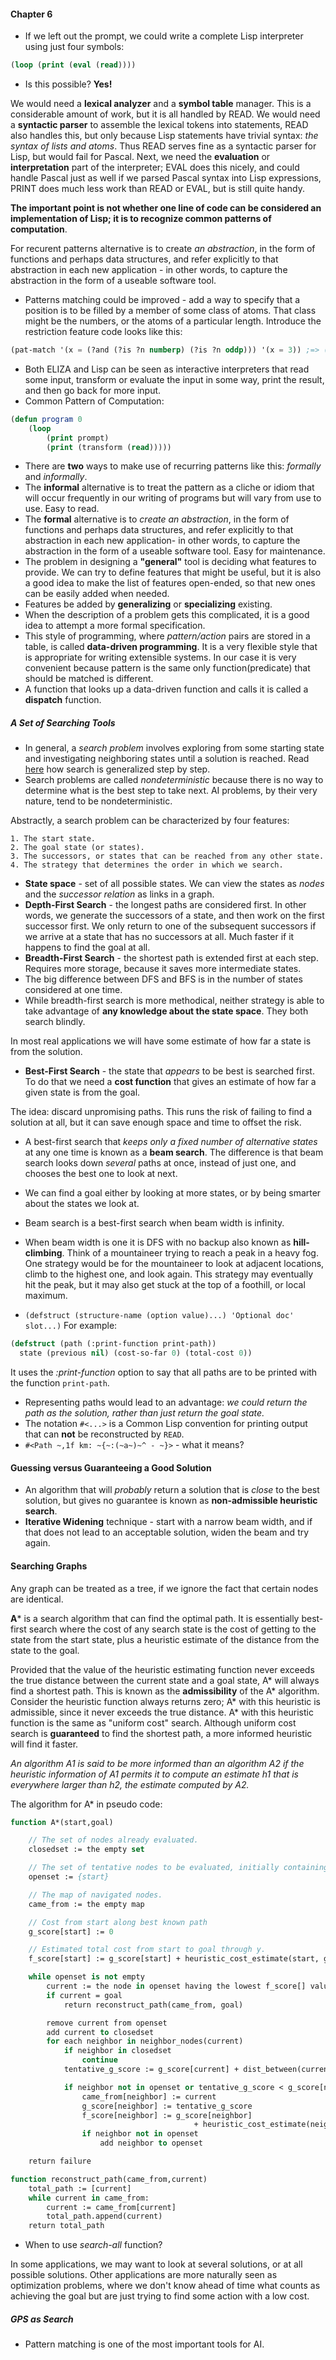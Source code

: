 #### Chapter 6

- If we left out the prompt, we could write a complete Lisp interpreter using just four
symbols:
```cl
(loop (print (eval (read))))
```
- Is this possible? **Yes!**

We would need a **lexical analyzer** and a **symbol table** manager. This is a
considerable amount of work, but it is all handled by READ.  We would need a **syntactic
parser** to assemble the lexical tokens into statements, READ also handles this, but only
because Lisp statements have trivial syntax: _the syntax of lists and atoms_. Thus READ
serves fine as a syntactic parser for Lisp, but would fail for Pascal. Next, we need the
**evaluation** or **interpretation** part of the interpreter; EVAL does this nicely, and
could handle Pascal just as well if we parsed Pascal syntax into Lisp expressions, PRINT
does much less work than READ or EVAL, but is still quite handy.

**The important point is not whether one line of code can be considered an**
**implementation of Lisp; it is to recognize common patterns of computation**.

For recurent patterns alternative is to create _an abstraction_, in the form of functions
and perhaps data structures, and refer explicitly to that abstraction in each new
application - in other words, to capture the abstraction in the form of a useable
software tool.

- Patterns matching could be improved - add a way to specify that a position is to be
filled by a member of some class of atoms. That class might be the numbers, or the
atoms of a particular length. Introduce the restriction feature code looks like this:
```cl
(pat-match '(x = (?and (?is ?n numberp) (?is ?n oddp))) '(x = 3)) ;=> ((?N . 3))

```
- Both ELIZA and Lisp can be seen as interactive interpreters that read some input,
transform or evaluate the input in some way, print the result, and then go back for more
input.
- Common Pattern of Computation:
```cl
(defun program 0
    (loop
        (print prompt)
        (print (transform (read)))))
```
- There are **two** ways to make use of recurring patterns like this: _formally_ and
_informally_.
- The **informal** alternative is to treat the pattern as a cliche or idiom that will
occur frequently in our writing of programs but will vary from use to use. Easy to read.
- The **formal** alternative is to _create an abstraction_, in the form of functions and
perhaps data structures, and refer explicitly to that abstraction in each new application-
in other words, to capture the abstraction in the form of a useable software tool. Easy
for maintenance.
- The problem in designing a **"general"** tool is deciding what features to provide.
We can try to define features that might be useful, but it is also a good idea to make
the list of features open-ended, so that new ones can be easily added when needed.
- Features be added by **generalizing** or **specializing** existing.
- When the description of a problem gets this complicated, it is a good idea to
attempt a more formal specification.
- This style of programming, where _pattern/action_ pairs are stored in a table, is called
**data-driven programming**. It is a very flexible style that is appropriate for writing
extensible systems.
In our case it is very convenient because pattern is the same only function(predicate)
that should be matched is different.
- A function that looks up a data-driven function and calls it is called a **dispatch**
function.

##### A Set of Searching Tools

- In general, a _search problem_ involves exploring from some starting state and
investigating neighboring states until a solution is reached. Read [here](generalizing-search.md)
how search is generalized step by step.
- Search problems are called _nondeterministic_ because there is no way to determine what
is the best step to take next. AI problems, by their very nature, tend to be
nondeterministic.

Abstractly, a search problem can be characterized by four features:
```
1. The start state.
2. The goal state (or states).
3. The successors, or states that can be reached from any other state.
4. The strategy that determines the order in which we search.
```
- **State space** - set of all possible states.
We can view the states as _nodes_ and the _successor relation_ as links in a graph.
- **Depth-First Search** - the longest paths are considered first. In other words, we
generate the successors of a state, and then work on the first successor first. We only
return to one of the subsequent successors if we arrive at a state that has no successors
at all. Much faster if it happens to find the goal at all.
- **Breadth-First Search** - the shortest path is extended first at each step. Requires
more storage, because it saves more intermediate states.
- The big difference between DFS and BFS is in the number of states considered at one
time.
- While breadth-first search is more methodical, neither strategy is able to take
advantage of **any knowledge about the state space**. They both search blindly.

In most real applications we will have some estimate of how far a state is from the solution.
- **Best-First Search** - the state that _appears_ to be best is searched first. To do
that  we need a **cost function** that gives an estimate of how far a given state is from
the goal.

The idea: discard unpromising paths. This runs the risk of failing to find a solution at
all, but it can save enough space and time to offset the risk.
- A best-first search that _keeps only a fixed number of alternative states_ at any one time
is known as a **beam search**. The difference is that beam search looks down _several_ paths
at once, instead of just one, and chooses the best one to look at next.
- We can find a goal either by looking at more states, or by being smarter about the
states we look at.
- Beam search is a best-first search when beam width is infinity.

- When beam width is one it is DFS with no backup also known as **hill-climbing**.
Think of a mountaineer trying to reach a peak in a heavy fog. One strategy would be for
the mountaineer to look at adjacent locations, climb to the highest one, and look
again. This strategy may eventually hit the peak, but it may also get stuck at the top of
a foothill, or local maximum.

- ```(defstruct (structure-name (option value)...) 'Optional doc' slot...)```
For example:
```cl
(defstruct (path (:print-function print-path))
  state (previous nil) (cost-so-far 0) (total-cost 0))
```
It uses the _:print-function_ option to say that all paths are to be printed with the
function `print-path`.

- Representing paths would lead to an advantage: _we could return the path as the solution,_
_rather than just return the goal state._
- The notation `#<...>` is a Common Lisp convention for printing output that can **not**
be reconstructed by ```READ```.
- `#<Path ~,1f km: ~{~:(~a~)~^ - ~}>` - what it means?

#### Guessing versus Guaranteeing a Good Solution

- An algorithm that will _probably_ return a solution that is _close_ to the best solution,
but gives no guarantee is known as **non-admissible heuristic search**.
- **Iterative Widening** technique - start with a narrow beam width, and if that does
not lead to an acceptable solution, widen the beam and try again.

#### Searching Graphs

Any graph can be treated as a tree, if we ignore the fact that certain nodes are
identical.

**A*** is a search algorithm that can find the optimal path. It is essentially best-first
search where the cost of any search state is the cost of getting to the state from the
start state, plus a heuristic estimate of the distance from the state to the goal.

Provided that the value of the heuristic estimating function never exceeds the true
distance between the current state and a goal state, A* will always find a shortest
path. This is known as the **admissibility** of the A* algorithm.  Consider the heuristic
function always returns zero; A* with this heuristic is admissible, since it never exceeds
the true distance. A* with this heuristic function is the same as "uniform cost" search.
Although uniform cost search is **guaranteed** to find the shortest path, a more informed
heuristic will find it faster.

_An algorithm A1 is said to be more informed than an algorithm A2 if the heuristic_
_information of A1 permits it to compute an estimate h1 that is everywhere larger than_
_h2, the estimate computed by A2._

The algorithm for A* in pseudo code:

```Pascal
function A*(start,goal)

    // The set of nodes already evaluated.
    closedset := the empty set

    // The set of tentative nodes to be evaluated, initially containing the start node
    openset := {start}

    // The map of navigated nodes.
    came_from := the empty map

    // Cost from start along best known path
    g_score[start] := 0

    // Estimated total cost from start to goal through y.
    f_score[start] := g_score[start] + heuristic_cost_estimate(start, goal)

    while openset is not empty
        current := the node in openset having the lowest f_score[] value
        if current = goal
            return reconstruct_path(came_from, goal)

        remove current from openset
        add current to closedset
        for each neighbor in neighbor_nodes(current)
            if neighbor in closedset
                continue
            tentative_g_score := g_score[current] + dist_between(current,neighbor)

            if neighbor not in openset or tentative_g_score < g_score[neighbor]
                came_from[neighbor] := current
                g_score[neighbor] := tentative_g_score
                f_score[neighbor] := g_score[neighbor]
                                         + heuristic_cost_estimate(neighbor, goal)
                if neighbor not in openset
                    add neighbor to openset

    return failure

function reconstruct_path(came_from,current)
    total_path := [current]
    while current in came_from:
        current := came_from[current]
        total_path.append(current)
    return total_path
```

- When to use _search-all_ function?

In some applications, we may want to look at several solutions, or at all possible
solutions.  Other applications are more naturally seen as optimization problems, where we
don't know ahead of time what counts as achieving the goal but are just trying to find
some action with a low cost.

##### GPS as Search

- Pattern matching is one of the most important tools for AI.

